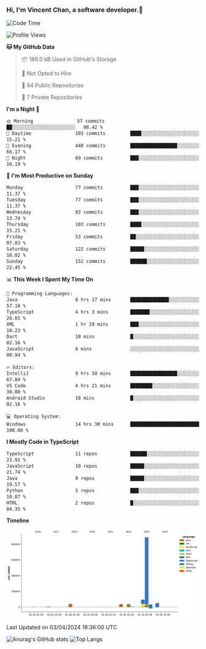 ### Hi, I'm Vincent Chan, a software developer.👋

<!--
**hkvincent/hkvincent** is a ✨ _special_ ✨ repository because its `README.md` (this file) appears on your GitHub profile.

Here are some ideas to get you started:

- 🔭 I’m currently working on ...
- 🌱 I’m currently learning ...
- 👯 I’m looking to collaborate on ...
- 🤔 I’m looking for help with ...
- 💬 Ask me about ...
- 📫 How to reach me: ...
- 😄 Pronouns: ...
- ⚡ Fun fact: ...
-->
<!--START_SECTION:waka-->
![Code Time](http://img.shields.io/badge/Code%20Time-974%20hrs%2058%20mins-blue)

![Profile Views](http://img.shields.io/badge/Profile%20Views-0-blue)

**🐱 My GitHub Data** 

> 📦 186.0 kB Used in GitHub's Storage 
 > 
> 🚫 Not Opted to Hire
 > 
> 📜 84 Public Repositories 
 > 
> 🔑 7 Private Repositories 
 > 
**I'm a Night 🦉** 

```text
🌞 Morning                57 commits          ██░░░░░░░░░░░░░░░░░░░░░░░   08.42 % 
🌆 Daytime                103 commits         ████░░░░░░░░░░░░░░░░░░░░░   15.21 % 
🌃 Evening                448 commits         █████████████████░░░░░░░░   66.17 % 
🌙 Night                  69 commits          ███░░░░░░░░░░░░░░░░░░░░░░   10.19 % 
```
📅 **I'm Most Productive on Sunday** 

```text
Monday                   77 commits          ███░░░░░░░░░░░░░░░░░░░░░░   11.37 % 
Tuesday                  77 commits          ███░░░░░░░░░░░░░░░░░░░░░░   11.37 % 
Wednesday                93 commits          ███░░░░░░░░░░░░░░░░░░░░░░   13.74 % 
Thursday                 103 commits         ████░░░░░░░░░░░░░░░░░░░░░   15.21 % 
Friday                   53 commits          ██░░░░░░░░░░░░░░░░░░░░░░░   07.83 % 
Saturday                 122 commits         █████░░░░░░░░░░░░░░░░░░░░   18.02 % 
Sunday                   152 commits         ██████░░░░░░░░░░░░░░░░░░░   22.45 % 
```


📊 **This Week I Spent My Time On** 

```text
💬 Programming Languages: 
Java                     8 hrs 17 mins       ██████████████░░░░░░░░░░░   57.18 % 
TypeScript               4 hrs 3 mins        ███████░░░░░░░░░░░░░░░░░░   28.01 % 
XML                      1 hr 29 mins        ███░░░░░░░░░░░░░░░░░░░░░░   10.23 % 
Dart                     18 mins             █░░░░░░░░░░░░░░░░░░░░░░░░   02.16 % 
JavaScript               8 mins              ░░░░░░░░░░░░░░░░░░░░░░░░░   00.94 % 

🔥 Editors: 
IntelliJ                 9 hrs 50 mins       █████████████████░░░░░░░░   67.84 % 
VS Code                  4 hrs 21 mins       ████████░░░░░░░░░░░░░░░░░   30.00 % 
Android Studio           18 mins             █░░░░░░░░░░░░░░░░░░░░░░░░   02.16 % 

💻 Operating System: 
Windows                  14 hrs 30 mins      █████████████████████████   100.00 % 
```

**I Mostly Code in TypeScript** 

```text
TypeScript               11 repos            ██████░░░░░░░░░░░░░░░░░░░   23.91 % 
JavaScript               10 repos            █████░░░░░░░░░░░░░░░░░░░░   21.74 % 
Java                     9 repos             █████░░░░░░░░░░░░░░░░░░░░   19.57 % 
Python                   5 repos             ███░░░░░░░░░░░░░░░░░░░░░░   10.87 % 
HTML                     2 repos             █░░░░░░░░░░░░░░░░░░░░░░░░   04.35 % 
```



**Timeline**

![Lines of Code chart](https://raw.githubusercontent.com/hkvincent/hkvincent/main/assets/bar_graph.png)


 Last Updated on 03/04/2024 18:36:00 UTC
<!--END_SECTION:waka-->
![Anurag's GitHub stats](https://github-readme-stats.vercel.app/api?username=hkvincent&rank_icon=github&hide=contribs,prs)
![Top Langs](https://github-readme-stats.vercel.app/api/top-langs/?username=hkvincent&layout=compact)
